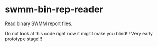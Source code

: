 swmm-bin-rep-reader
===================

Read binary SWMM report files.

Do not look at this code right now it might make you blind!!!
Very early prototype stage!!!

